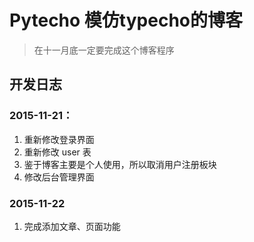 # Pytecho 模仿typecho的博客

>在十一月底一定要完成这个博客程序

## 开发日志
### 2015-11-21：   
1. 重新修改登录界面
2. 重新修改 user 表
3. 鉴于博客主要是个人使用，所以取消用户注册板块
4. 修改后台管理界面

### 2015-11-22
1. 完成添加文章、页面功能